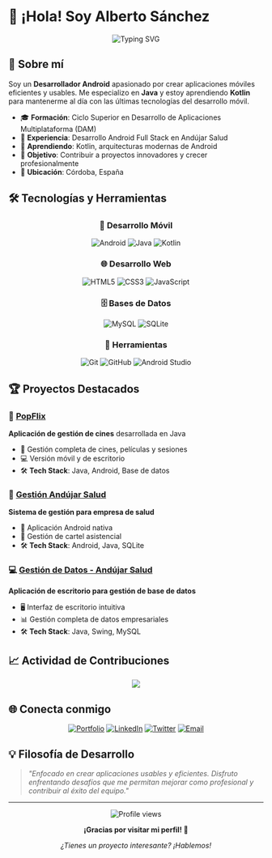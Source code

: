 # 👋 ¡Hola! Soy Alberto Sánchez

<div align="center">
  <img src="https://readme-typing-svg.herokuapp.com?font=Fira+Code&size=30&duration=3000&pause=1000&color=2563EB&center=true&vCenter=true&width=600&lines=Desarrollador+Android;Especialista+en+Java+%26+Kotlin;Creando+apps+innovadoras" alt="Typing SVG" />
</div>

## 🚀 Sobre mí

Soy un **Desarrollador Android** apasionado por crear aplicaciones móviles eficientes y usables. Me especializo en **Java** y estoy aprendiendo **Kotlin** para mantenerme al día con las últimas tecnologías del desarrollo móvil.

- 🎓 **Formación**: Ciclo Superior en Desarrollo de Aplicaciones Multiplataforma (DAM)
- 💼 **Experiencia**: Desarrollo Android Full Stack en Andújar Salud
- 🌱 **Aprendiendo**: Kotlin, arquitecturas modernas de Android
- 🎯 **Objetivo**: Contribuir a proyectos innovadores y crecer profesionalmente
- 📍 **Ubicación**: Córdoba, España

## 🛠️ Tecnologías y Herramientas

<div align="center">

### 📱 Desarrollo Móvil
![Android](https://img.shields.io/badge/Android-3DDC84?style=for-the-badge&logo=android&logoColor=white)
![Java](https://img.shields.io/badge/Java-ED8B00?style=for-the-badge&logo=openjdk&logoColor=white)
![Kotlin](https://img.shields.io/badge/Kotlin-0095D5?style=for-the-badge&logo=kotlin&logoColor=white)

### 🌐 Desarrollo Web
![HTML5](https://img.shields.io/badge/HTML5-E34F26?style=for-the-badge&logo=html5&logoColor=white)
![CSS3](https://img.shields.io/badge/CSS3-1572B6?style=for-the-badge&logo=css3&logoColor=white)
![JavaScript](https://img.shields.io/badge/JavaScript-F7DF1E?style=for-the-badge&logo=javascript&logoColor=black)

### 🗄️ Bases de Datos
![MySQL](https://img.shields.io/badge/MySQL-00000F?style=for-the-badge&logo=mysql&logoColor=white)
![SQLite](https://img.shields.io/badge/SQLite-07405E?style=for-the-badge&logo=sqlite&logoColor=white)

### 🔧 Herramientas
![Git](https://img.shields.io/badge/Git-F05032?style=for-the-badge&logo=git&logoColor=white)
![GitHub](https://img.shields.io/badge/GitHub-100000?style=for-the-badge&logo=github&logoColor=white)
![Android Studio](https://img.shields.io/badge/Android_Studio-3DDC84?style=for-the-badge&logo=android-studio&logoColor=white)

</div>

## 🏆 Proyectos Destacados

### 📱 [PopFlix](https://github.com/iesgrancapitan-proyectos/202324DAM-junio-PopFlix)
**Aplicación de gestión de cines** desarrollada en Java
- 🎯 Gestión completa de cines, películas y sesiones
- 💻 Versión móvil y de escritorio
- 🛠️ **Tech Stack**: Java, Android, Base de datos

### 🏥 [Gestión Andújar Salud](https://github.com/AlbertoSB00/gestionCartelAsistencial)
**Sistema de gestión para empresa de salud**
- 📱 Aplicación Android nativa
- 💼 Gestión de cartel asistencial
- 🛠️ **Tech Stack**: Android, Java, SQLite

### 💻 [Gestión de Datos - Andújar Salud](https://github.com/AlbertoSB00/gestionDatos)
**Aplicación de escritorio para gestión de base de datos**
- 🖥️ Interfaz de escritorio intuitiva
- 📊 Gestión completa de datos empresariales
- 🛠️ **Tech Stack**: Java, Swing, MySQL

## 📈 Actividad de Contribuciones

<div align="center">
  <img src="https://github-readme-activity-graph.vercel.app/graph?username=AlbertoSB00&theme=tokyo-night&hide_border=true" />
</div>

## 🌐 Conecta conmigo

<div align="center">

[![Portfolio](https://img.shields.io/badge/Portfolio-000000?style=for-the-badge&logo=About.me&logoColor=white)](https://appberto.es)
[![LinkedIn](https://img.shields.io/badge/LinkedIn-0077B5?style=for-the-badge&logo=linkedin&logoColor=white)](https://www.linkedin.com/in/appberto/)
[![Twitter](https://img.shields.io/badge/Twitter-1DA1F2?style=for-the-badge&logo=twitter&logoColor=white)](https://x.com/SirTychus)
[![Email](https://img.shields.io/badge/Email-D14836?style=for-the-badge&logo=gmail&logoColor=white)](mailto:info@appberto.es)

</div>

## 💡 Filosofía de Desarrollo

> *"Enfocado en crear aplicaciones usables y eficientes. Disfruto enfrentando desafíos que me permitan mejorar como profesional y contribuir al éxito del equipo."*

---

<div align="center">
  <img src="https://komarev.com/ghpvc/?username=AlbertoSB00&color=blueviolet&style=for-the-badge" alt="Profile views" />
  
  **¡Gracias por visitar mi perfil! 🚀**
  
  *¿Tienes un proyecto interesante? ¡Hablemos!*
</div>
